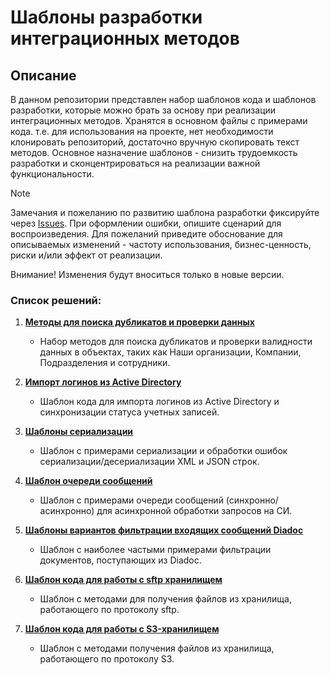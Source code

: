 # Шаблоны разработки интеграционных методов

## Описание
В данном репозитории представлен набор шаблонов кода и шаблонов разработки, которые можно брать за основу при реализации интеграционных методов.
Хранятся в основном файлы с примерами кода. т.е. для использования на проекте, нет необходимости клонировать репозиторий, достаточно вручную скопировать текст методов. 
Основное назначение шаблонов - снизить трудоемкость разработки и сконцентрироваться на реализации важной функциональности.

> [!NOTE]
> Замечания и пожеланию по развитию шаблона разработки фиксируйте через [Issues](https://github.com/DirectumCompany/rx-template-integrationtemplates/issues).
При оформлении ошибки, опишите сценарий для воспроизведения. Для пожеланий приведите обоснование для описываемых изменений - частоту использования, бизнес-ценность, риски и/или эффект от реализации.
> 
> Внимание! Изменения будут вноситься только в новые версии.

### Список решений:

1. **[Методы для поиска дубликатов и проверки данных](DuplicateErrorHandlingTemplate/)**
   - Набор методов для поиска дубликатов и проверки валидности данных в объектах, таких как Наши организации, Компании, Подразделения и сотрудники.

2. **[Импорт логинов из Active Directory](ImportLoginsFromADTemplate/)**
   - Шаблон кода для импорта логинов из Active Directory и синхронизации статуса учетных записей.

3. **[Шаблоны сериализации](SerializationTemplates/)**
   - Шаблон с примерами сериализации и обработки ошибок сериализации/десериализации XML и JSON строк.

4. **[Шаблон очереди сообщений](QueueMessageForRequestTemplates/)**
   - Шаблон с примерами очереди сообщений (синхронно/асинхронно) для асинхронной обработки запросов на СИ.

5. **[Шаблоны вариантов фильтрации входящих сообщений Diadoc](DiadocCustomDocumentFilterTemplates/)**
   - Шаблон с наиболее частыми примерами фильтрации документов, поступающих из Diadoc.
   
6. **[Шаблон кода для работы с sftp хранилищем](SFTPTemplates/)**
   - Шаблон с методами для получения файлов из хранилища, работающего по протоколу sftp.
   
7. **[Шаблон кода для работы с S3-хранилищем](S3Connector/)**
   - Шаблон с методами получения файлов из хранилища, работающего по протоколу S3.
